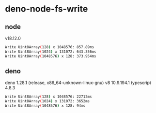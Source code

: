 # deno-node-fs-write
## node
v18.12.0
```bash
Write Uint8Array(128) x 1048576: 857.89ms
Write Uint8Array(1024) x 131072: 643.356ms
Write Uint8Array(1048576) x 128: 373.954ms
```
## deno
deno 1.28.1 (release, x86_64-unknown-linux-gnu)
v8 10.9.194.1
typescript 4.8.3
```bash
Write Uint8Array(128) x 1048576: 22712ms
Write Uint8Array(1024) x 131072: 3652ms
Write Uint8Array(1048576) x 128: 94ms
```
